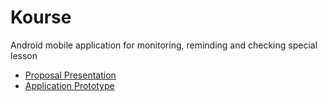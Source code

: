 # Kourse
Android mobile application for monitoring, reminding and checking special lesson
<br>
<ul>
    <li><a href="https://docs.google.com/presentation/d/1qEuMKGlbWQBujKXLR8X9ZPq1tSpIdC5U_c4XNVgNusE/" target="_blank">Proposal Presentation</a></li>
    <li><a href="https://xd.adobe.com/view/1b527f24-40f5-48ce-58e0-1e29ba04cc7e-6d63/" target="_blank">Application Prototype</a></li>
</ul>

